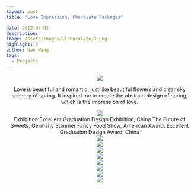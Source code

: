 ```yaml
---
layout: post
title: "Love Impression, Chocolate Packages"

date: 2012-07-01
description:
image: assets/images/llchocolate/2.png
highlight: 3
author: Nan Wang
tags:
  - Projects
---
```



<div class="section-padding" align="center">
<img source type="img/png" src="{{ "assets/images/llchocolate/1.png" | relative_url }}"/>
</div>

<div class="section-padding bg-white" align="center">

Love is beautiful and romantic, just like beautiful flowers and clear sky scenery of spring. It inspired me to create the abstract design of spring, which is the impression of love.
</div>

<div class="section-padding" align="center">
<img source type="img/png" src="{{ "assets/images/llchocolate/2.png" | relative_url }}"/>
</div>

<div class="section-padding bg-white" align="center">
Exhibition:Excellent Graduation Design Exhibition, China
The Future of Sweets, Germany
Summer Fancy Food Show, American
Award: Excellent Graduation Design Award, China
</div>

<div class="section-padding" align="center">
<img source type="img/png" src="{{ "assets/images/llchocolate/3.png" | relative_url }}"/>
</div>


<div class="section-padding" align="center">
<img source type="img/png" src="{{ "assets/images/llchocolate/4.png" | relative_url }}"/>
</div>


<div class="section-padding" align="center">
<img source type="img/png" src="{{ "assets/images/llchocolate/5.png" | relative_url }}"/>
</div>


<div class="section-padding" align="center">
<img source type="img/png" src="{{ "assets/images/llchocolate/6.png" | relative_url }}"/>
</div>

<div class="section-padding" align="center">
<img source type="img/png" src="{{ "assets/images/llchocolate/7.png" | relative_url }}"/>
</div>

<div class="section-padding" align="center">
<img source type="img/png" src="{{ "assets/images/llchocolate/8.png" | relative_url }}"/>
</div>
<div class="section-padding" align="center">
<img source type="img/png" src="{{ "assets/images/llchocolate/9.png" | relative_url }}"/>
</div>
<div class="section-padding" align="center">
<img source type="img/png" src="{{ "assets/images/llchocolate/10.png" | relative_url }}"/>
</div>
